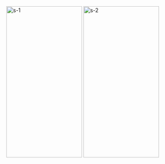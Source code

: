 <img src="https://github.com/mdshadab41/Timefighter/assets/97763170/087911b5-9dc7-41b2-bffb-942788b7e3c9" alt="s-1" width="200" height="400">
<img src="https://github.com/mdshadab41/Timefighter/assets/97763170/e2b59385-3b7c-4bbe-8693-41c3630a1a39" alt="s-2" width="200" height="400">





